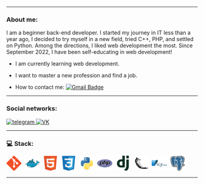 


---

### About me:

I am a beginner back-end developer. I started my journey in IT less than a year ago, I decided to try myself in a new field, tried C++, PHP, and settled on Python. Among the directions, I liked web development the most. Since September 2022, I have been self-educating in web development!

- I am currently learning web development.
- I want to master a new profession and find a job.

- How to contact me: [![Gmail Badge](https://img.shields.io/badge/-Gmail-red?style=flat&logo=Gmail&logoColor=white)](mailto:SAZH.user@gmail.com)

---

### Social networks:

  <div id="badges">
    <a href="" target="_blank">
      <img src="https://cdn-icons-png.flaticon.com/512/2111/2111646.png" width="40" height="40" alt="telegram" />
    </a>
    <a href="https://vk.com/givinity" target="_blank">
      <img src="https://cdn-icons-png.flaticon.com/512/145/145813.png" width="40" height="40" alt="VK"/>
    </a>
  </div>

---

### 💻 Stack:

<div>
  <img src="https://github.com/devicons/devicon/blob/master/icons/git/git-original.svg" title="git" alt="git" width="40" height="40"/>&nbsp
  <img src="https://github.com/devicons/devicon/blob/master/icons/docker/docker-original.svg" title="git" alt="docker" width="40" height="40"/>&nbsp
  <img src="https://github.com/devicons/devicon/blob/master/icons/html5/html5-original.svg" title="html5" alt="html5" width="40" height="40"/>&nbsp
  <img src="https://github.com/devicons/devicon/blob/master/icons/css3/css3-original.svg" title="css" alt="css" width="40" height="40"/>&nbsp
  <img src="https://github.com/devicons/devicon/blob/master/icons/python/python-original.svg" title="py" alt="py" width="40" height="40"/>&nbsp
  <img src="https://github.com/devicons/devicon/blob/master/icons/php/php-original.svg" title="py" alt="php" width="40" height="40"/>&nbsp
  <img src="https://github.com/devicons/devicon/blob/master/icons/django/django-plain.svg" title="dj" alt="dj" width="40" height="40"/>&nbsp
  <img src="https://github.com/devicons/devicon/blob/master/icons/flask/flask-original.svg" title="git" alt="flask" width="40" height="40"/>&nbsp
  <img src="https://github.com/devicons/devicon/blob/master/icons/sqlite/sqlite-original-wordmark.svg" title="lite" alt="lite" width="40" height="40"/>&nbsp
  <img src="https://github.com/devicons/devicon/blob/master/icons/postgresql/postgresql-original.svg" title="post" alt="post" width="40" height="40"/>&nbsp

</div>

---

